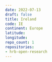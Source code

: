 ```yaml
---
date: 2022-07-13
draft: false
title: Ireland
code: IE
continent: Europe
latitude:
longitude:
repo_count: 1
repositories:
- hrb-open-research
---
```



